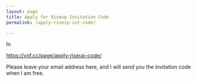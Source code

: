 ```yaml
---
layout: page
title: Apply for Riseup Invitation Code
permalink: /apply-riseip-ivt-code/

---
```


In

https://vnf.cc/page/apply-riseup-code/

Please leave your email address here, and I will send you the invitation code when I am free.
